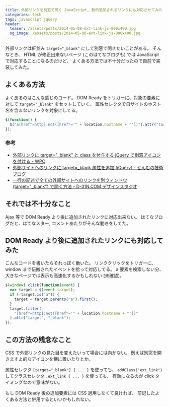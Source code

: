 ```yaml
---
title: 外部リンクを別窓で開く JavaScript, 動的追加されるリンクにも対応させてみた (jQuery使用)
categories: tech
tags: javascript jquery
header:
  teaser: /assets/posts/2014-05-08-ext-link-js-800x400.jpg
  og_image: /assets/posts/2014-05-08-ext-link-js-800x400.jpg
---
```


外部リンクは軒並み `target="_blank"` にして別窓で開きたいことがある。
そんなとき、 HTML が修正出来ないページ (このはてなブログも) では
JavaScript で対応することになるのだけど、
よくある方法では不十分だったので自前で実装してみた。

<!--more-->

## よくある方法

よくあるのはこんな感じのコード。
DOM Ready をトリガーに、対象の要素に対して `target="_blank"` をセットしていく。
属性セレクタで自サイトのホスト名を含まないリンクを対象にしてる。

```javascript
$(function() {
  $("a[href^=http]:not([href*='" + location.hostname + "'])").attr("target", "_blank");
});
```

### 参考

* [外部リンクに target="_blank" と class を付与する jQuery で別窓アイコンを付ける - WPC](http://web-pc.net/jquery007)
* [外部サイトへのリンクに target=_blank 属性を追加 (jQuery) - せんむの技術ブログ](http://www.shikidahironori.jp/music/2011/01/target-blankjquery.html)
* [一行の記述で全ての外部サイトへのリンクを別ウィンドウ (target="_blank") で開く方法 - D-31N.COM デザインスタジオ](http://www.d-31n.com/blog_archive/jquery/3962)

## それでは不十分なこと

Ajax 等で DOM Ready より後に追加されたリンクに対応出来ない。
はてなブログだと、はてなスター, コメントあたりがそんな動きをしてた。

## DOM Ready より後に追加されたリンクにも対応してみた

こんなコードを書いたらそれっぽく動いた。
リンククリックをトリガーに、 window まで伝搬されたイベントを拾って対応してる。
a 要素を検索しない分、大きなページでは表示も高速化するかもしれない (未確認)。

```javascript
$(window).click(function(event) {
  var target = $(event.target);
  if (!target.is("a")) {
    target = target.parents("a").first();
  }
  target.filter(
    "[href^=http]:not([href*='" + location.hostname + "'])"
  ).attr("target", "_blank");
});
```

## この方法の残念なこと

CSS で外部リンクの見た目を変えたいって場合には向かない。
例えば別窓を開きますよ的なアイコンを横に置いたりとか。

属性セレクタ `[target="_blank"] { ... }` を使っても、
`addClass("ext_link")` してクラスセレクタ `.ext_link { ... }` を使っても、
有効になるのが click タイミングなので意味がない。

もし DOM Ready 後の追加要素には CSS 適用しなくて良ければ、
前記したよくある方法と併用するといいかもしれない。
